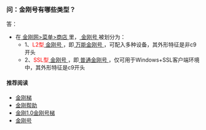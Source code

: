 ### 问：金刚号有哪些类型？
答：
- 在[ 金刚网>菜单>商店 ](https://atozitpro.net/shop/)里，[ 金刚号 ](https://github.com/a2zitpro/web/blob/master/kkid.md)被划分为：
  - 1、<font color="Red">L2型</font>[ 金刚号 ](https://github.com/a2zitpro/web/blob/master/kkid.md)，即[ 万能金刚号 ](https://github.com/a2zitpro/web/blob/master/multipurposekkid.md)，可配入多种设备，其外形特征是非c9开头
  - 2、<font color="Red">SSL型</font>[ 金刚号 ](https://github.com/a2zitpro/web/blob/master/kkid.md)，即[ 普通金刚号 ](https://github.com/a2zitpro/web/blob/master/singlepurposekkid.md)，仅可用于Windows+SSL客户端环境中，其外形特征是c9开头

#### 推荐阅读

- [金刚梯](https://github.com/a2zitpro/web/blob/master/dlb.md)
- [金刚帮助](https://github.com/a2zitpro/web/blob/master/list_helpkkvpn.md)
- [金刚1.0金刚号梯](https://github.com/a2zitpro/web/blob/master//list_helpkkvpn1.0.md)
- [金刚号](https://github.com/a2zitpro/web/blob/master/list_kkid.md)
